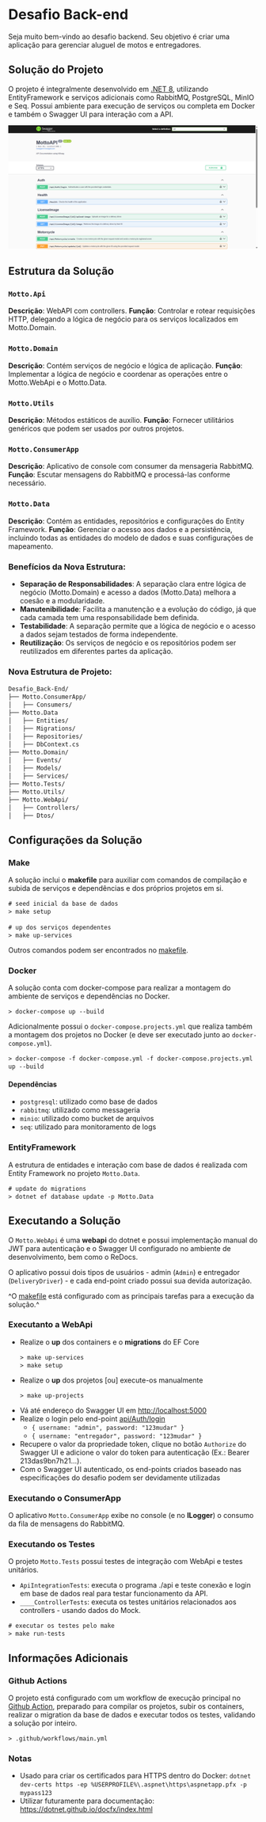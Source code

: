 # Desafio Back-end

Seja muito bem-vindo ao desafio backend. Seu objetivo é criar uma aplicação para gerenciar aluguel de motos e entregadores. 

## Solução do Projeto

O projeto é integralmente desenvolvido em [.NET 8](https://learn.microsoft.com/en-us/aspnet/core/fundamentals/apis?view=aspnetcore-8.0), utilizando EntityFramework e serviços adicionais como RabbitMQ, PostgreSQL, MinIO e Seq. Possui ambiente para execução de serviços ou completa em Docker e também o Swagger UI para interação com a API.

![Swagger UI rodando no Docker](images/print_swagger_ui.png?raw=true "Swagger UI rodando no Docker")

## Estrutura da Solução

### `Motto.Api`

**Descrição**: WebAPI com controllers. 
**Função**: Controlar e rotear requisições HTTP, delegando a lógica de negócio para os serviços localizados em Motto.Domain.

### `Motto.Domain`

**Descrição**: Contém serviços de negócio e lógica de aplicação.
**Função**: Implementar a lógica de negócio e coordenar as operações entre o Motto.WebApi e o Motto.Data.

### `Motto.Utils`

**Descrição**: Métodos estáticos de auxílio.
**Função**: Fornecer utilitários genéricos que podem ser usados por outros projetos.

### `Motto.ConsumerApp`

**Descrição**: Aplicativo de console com consumer da mensageria RabbitMQ.
**Função**: Escutar mensagens do RabbitMQ e processá-las conforme necessário.

### `Motto.Data`

**Descrição**: Contém as entidades, repositórios e configurações do Entity Framework.
**Função**: Gerenciar o acesso aos dados e a persistência, incluindo todas as entidades do modelo de dados e suas configurações de mapeamento.

### Benefícios da Nova Estrutura:

- **Separação de Responsabilidades**: A separação clara entre lógica de negócio (Motto.Domain) e acesso a dados (Motto.Data) melhora a coesão e a modularidade.
- **Manutenibilidade**: Facilita a manutenção e a evolução do código, já que cada camada tem uma responsabilidade bem definida.
- **Testabilidade**: A separação permite que a lógica de negócio e o acesso a dados sejam testados de forma independente.
- **Reutilização**: Os serviços de negócio e os repositórios podem ser reutilizados em diferentes partes da aplicação.

### Nova Estrutura de Projeto:

```
Desafio_Back-End/
├── Motto.ConsumerApp/
│   ├── Consumers/
├── Motto.Data
│   ├── Entities/
│   ├── Migrations/
│   ├── Repositories/
│   ├── DbContext.cs
├── Motto.Domain/
│   ├── Events/
│   ├── Models/
│   ├── Services/
├── Motto.Tests/
├── Motto.Utils/
├── Motto.WebApi/
│   ├── Controllers/
│   ├── Dtos/
```

## Configurações da Solução

### Make

A solução inclui o **makefile** para auxiliar com comandos de compilação e subida de serviços e dependências e dos próprios projetos em si. 

```
# seed inicial da base de dados
> make setup

# up dos serviços dependentes
> make up-services
```

Outros comandos podem ser encontrados no [makefile](makefile).

### Docker

A solução conta com docker-compose para realizar a montagem do ambiente de serviços e dependências no Docker.


```
> docker-compose up --build
```

Adicionalmente possui o `docker-compose.projects.yml` que realiza também a montagem dos projetos no Docker (e deve ser executado junto ao `docker-compose.yml`).

```
> docker-compose -f docker-compose.yml -f docker-compose.projects.yml up --build
```

#### Dependências

* `postgresql`: utilizado como base de dados
* `rabbitmq`: utilizado como messageria
* `minio`: utilizado como bucket de arquivos 
* `seq`: utilizado para monitoramento de logs 

### EntityFramework

A estrutura de entidades e interação com base de dados é realizada com Entity Framework no projeto `Motto.Data`.

```
# update do migrations
> dotnet ef database update -p Motto.Data 
```

## Executando a Solução

O `Motto.WebApi` é uma **webapi** do dotnet e possui implementação manual do JWT para autenticação e o Swagger UI configurado no ambiente de desenvolvimento, bem como o ReDocs.

O aplicativo possui dois tipos de usuários - admin (`Admin`) e entregador (`DeliveryDriver`) - e cada end-point criado possui sua devida autorização.

^O [makefile](makefile) está configurado com as principais tarefas para a execução da solução.^

### Executanto a WebApi

- Realize o __up__ dos containers e o __migrations__ do EF Core
    ```
    > make up-services
    > make setup
    ```
- Realize o __up__ dos projetos [ou] execute-os manualmente
    ```
    > make up-projects
    ``` 
- Vá até endereço do Swagger UI em [http://localhost:5000](http://localhost:5000)
- Realize o login pelo end-point [api/Auth/login](http://localhost:5000/swagger/index.html#/Auth/Auth_AuthenticateUser)
    - `{ username: "admin", password: "123mudar" }`
    - `{ username: "entregador", password: "123mudar" }`
- Recupere o valor da propriedade token, clique no botão `Authorize` do Swagger UI e adicione o valor do token para autenticação (Ex.: Bearer 213das9bn7h21...).
- Com o Swagger UI autenticado, os end-points criados baseado nas especificações do desafio podem ser devidamente utilizadas 

### Executando o ConsumerApp

O aplicativo `Motto.ConsumerApp` exibe no console (e no **ILogger**) o consumo da fila de mensagens do RabbitMQ.

### Executando os Testes

O projeto `Motto.Tests` possui testes de integração com WebApi e testes unitários.

- `ApiIntegrationTests`: executa o programa ./api e teste conexão e login em base de dados real para testar funcionamento da API.
- `____ControllerTests`: executa os testes unitários relacionados aos controllers - usando dados do Mock. 

```
# executar os testes pelo make
> make run-tests
```

## Informações Adicionais

### Github Actions

O projeto está configurado com um workflow de execução principal no [Github Action](https://github.com/Mucaccino/Desafio-BackEnd/actions), preparado para compilar os projetos, subir os containers, realizar o migration da base de dados e executar todos os testes, validando a solução por inteiro.

```
> .github/workflows/main.yml
```

### Notas

- Usado para criar os certificados para HTTPS dentro do Docker:
`dotnet dev-certs https -ep %USERPROFILE%\.aspnet\https\aspnetapp.pfx -p mypass123`
- Utilizar futuramente para documentação: https://dotnet.github.io/docfx/index.html